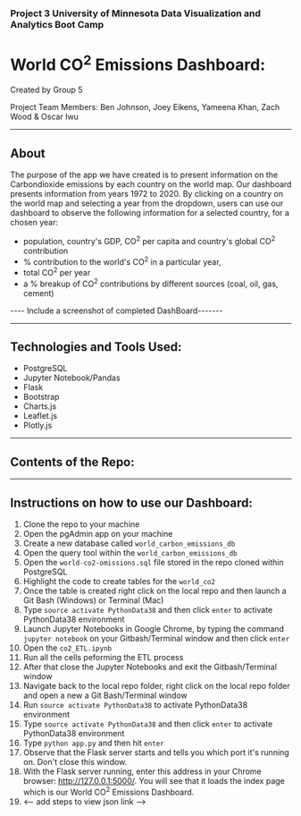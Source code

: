 ### Project 3 University of Minnesota Data Visualization and Analytics Boot Camp
# World CO<sup>2</sup> Emissions Dashboard:

Created by Group 5 

Project Team Members: Ben Johnson, Joey Eikens, Yameena Khan, Zach Wood & Oscar Iwu
____________
## About 
The purpose of the app we have created is to present information on the Carbondioxide emissions by each country on the world map. Our dashboard presents information from years 1972 to 2020.
By clicking on a country on the world map and selecting a year from the dropdown, users can use our dashboard to observe the following information for a selected country, for a chosen year:
- population, country's GDP, CO<sup>2</sup> per capita and country's global CO<sup>2</sup> contribution
- % contribution to the world's CO<sup>2</sup> in a particular year, 
- total CO<sup>2</sup> per year
- a % breakup of CO<sup>2</sup> contributions by different sources (coal, oil, gas, cement)

---- Include a screenshot of completed DashBoard-------
____________
## Technologies and Tools Used:

- PostgreSQL
- Jupyter Notebook/Pandas
- Flask 
- Bootstrap
- Charts.js
- Leaflet.js
- Plotly.js

_____________
## Contents of the Repo:






_____________
## Instructions on how to use our Dashboard:

1. Clone the repo to your machine
1. Open the pgAdmin app on your machine
1. Create a new database called ``world_carbon_emissions_db`` 
1. Open the query tool within the ``world_carbon_emissions_db`` 
1. Open the ``world-co2-omissions.sql`` file stored in the repo cloned within PostgreSQL
1. Highlight the code to create tables for the ``world_co2``
1. Once the table is created right click on the local repo and then launch a Git Bash (Windows) or Terminal (Mac)
1. Type ``source activate PythonData38`` and then click ``enter`` to activate PythonData38 environment 
1. Launch Jupyter Notebooks in Google Chrome, by typing the command ``jupyter notebook`` on your Gitbash/Terminal window and then click ``enter``
1. Open the ``co2_ETL.ipynb``
1. Run all the cells peforming the ETL process
1. After that close the Jupyter Notebooks and exit the Gitbash/Terminal window
1. Navigate back to the local repo folder, right click on the local repo folder and open a new a Git Bash/Terminal window
1. Run ``source activate PythonData38`` to activate PythonData38 environment 
1. Type ``source activate PythonData38`` and then click ``enter`` to activate PythonData38 environment 
1. Type ``python app.py`` and then hit ``enter``
1. Observe that the Flask server starts and tells you which port it's running on. Don't close this window.
1. With the Flask server running, enter this address in your Chrome browser: http://127.0.0.1:5000/. You will see that it loads the index page which is our World CO<sup>2</sup> Emissions Dashboard.
1. <-- add steps to view json link -->
